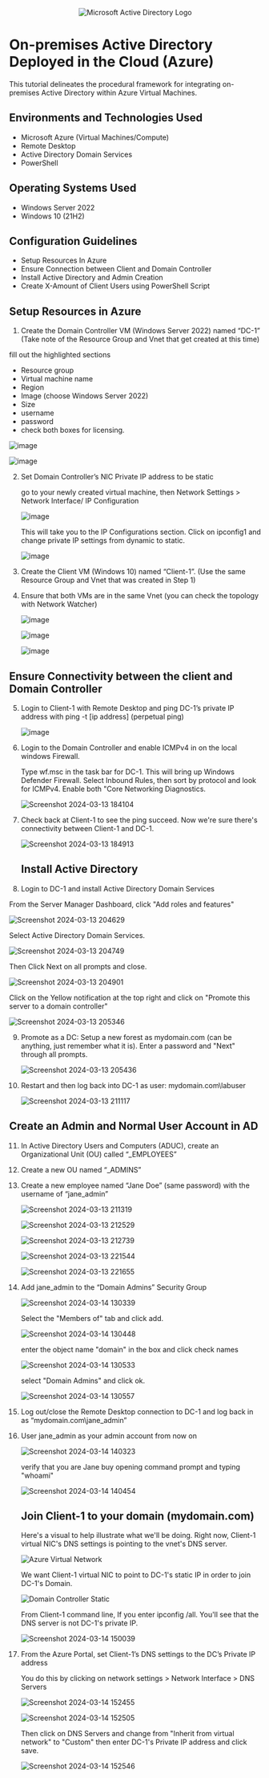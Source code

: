 <p align="center">
<img src="https://marketplace.radiantlogic.com/wp-content/uploads/bw_store_facet_images/bw_activedirectory_bw_activedirectory-900x0.png" alt="Microsoft Active Directory Logo"/>
</p>

<h1>On-premises Active Directory Deployed in the Cloud (Azure)</h1>

This tutorial delineates the procedural framework for integrating on-premises Active Directory within Azure Virtual Machines.<br />

<h2>Environments and Technologies Used</h2>

- Microsoft Azure (Virtual Machines/Compute)
- Remote Desktop
- Active Directory Domain Services
- PowerShell

<h2>Operating Systems Used </h2>

- Windows Server 2022
- Windows 10 (21H2)

<h2>Configuration Guidelines</h2>

- Setup Resources In Azure
- Ensure Connection between Client and Domain Controller
- Install Active Directory and Admin Creation
- Create X-Amount of Client Users using PowerShell Script

<h2>Setup Resources in Azure</h2>

1. Create the Domain Controller VM (Windows Server 2022) named “DC-1” (Take note of the Resource Group and Vnet that get created at this time)

fill out the highlighted sections

- Resource group
- Virtual machine name
- Region
- Image (choose Windows Server 2022)
- Size
- username
- password
- check both boxes for licensing.

![image](https://github.com/riquewill1977/configure-ad/assets/139101776/1e36be9c-c7bd-4bdb-b425-1db5dda5e38b)

![image](https://github.com/riquewill1977/configure-ad/assets/139101776/087e3b02-1ee7-4b62-a687-d6b1681fcc41)




2. Set Domain Controller’s NIC Private IP address to be static

   go to your newly created virtual machine, then Network Settings > Network Interface/ IP Configuration

   ![image](https://github.com/riquewill1977/configure-ad/assets/139101776/9cebbe64-70af-4cfc-9401-80a77bac0acc)

   This will take you to the IP Configurations section. Click on ipconfig1 and change private IP settings from dynamic to static.

   ![image](https://github.com/riquewill1977/configure-ad/assets/139101776/0736645a-8255-4a43-a0c8-f774c0ebce52)


3. Create the Client VM (Windows 10) named “Client-1”. (Use the same Resource Group and Vnet that was created in Step 1)
4. Ensure that both VMs are in the same Vnet (you can check the topology with Network Watcher)

   ![image](https://github.com/riquewill1977/configure-ad/assets/139101776/acba3e4d-cf17-410c-b741-0156cf71d1eb)

   ![image](https://github.com/riquewill1977/configure-ad/assets/139101776/7e314b89-2169-4fc5-bae5-af5493afcae2)

   ![image](https://github.com/riquewill1977/configure-ad/assets/139101776/a5eb549b-cae0-4f0c-873c-832f9b398cb1)

<h2>Ensure Connectivity between the client and Domain Controller</h2>

5. Login to Client-1 with Remote Desktop and ping DC-1’s private IP address with ping -t [ip address] (perpetual ping)


   ![image](https://github.com/riquewill1977/configure-ad/assets/139101776/3ac06ad9-9ab8-4acf-adb9-ba4622b29d06)


6. Login to the Domain Controller and enable ICMPv4 in on the local windows Firewall.

   Type wf.msc in the task bar for DC-1. This will bring up Windows Defender Firewall. Select Inbound Rules, then sort by protocol and look for ICMPv4. Enable both "Core Networking Diagnostics.

   ![Screenshot 2024-03-13 184104](https://github.com/riquewill1977/configure-ad/assets/139101776/e180260e-5a74-48dd-be44-34672443d594)

7. Check back at Client-1 to see the ping succeed. Now we're sure there's connectivity between Client-1 and DC-1.

   ![Screenshot 2024-03-13 184913](https://github.com/riquewill1977/configure-ad/assets/139101776/7ba390ee-27fd-4afc-beec-c6aa109048cb)

   <h2>Install Active Directory</h2>

8.  Login to DC-1 and install Active Directory Domain Services

   From the Server Manager Dashboard, click "Add roles and features"

   ![Screenshot 2024-03-13 204629](https://github.com/riquewill1977/configure-ad/assets/139101776/74ba6ad3-4f47-41e2-86ea-f56869dbcf98)

   Select Active Directory Domain Services.  

   ![Screenshot 2024-03-13 204749](https://github.com/riquewill1977/configure-ad/assets/139101776/0492c58b-3bb3-45b9-b9c9-4622d4b7b855)

   Then Click Next on all prompts and close.

   ![Screenshot 2024-03-13 204901](https://github.com/riquewill1977/configure-ad/assets/139101776/c9334b5a-ca19-4e41-ba3a-03f1613f3264)

   Click on the Yellow notification at the top right and click on "Promote this server to a domain controller"

   ![Screenshot 2024-03-13 205346](https://github.com/riquewill1977/configure-ad/assets/139101776/82a30faf-109c-4eff-851c-94b33fc0e9d1)

9. Promote as a DC: Setup a new forest as mydomain.com (can be anything, just remember what it is). Enter a password and "Next" through all prompts.

    ![Screenshot 2024-03-13 205436](https://github.com/riquewill1977/configure-ad/assets/139101776/9b2ccd17-f53c-4927-bcea-6a577dcda29a)

10. Restart and then log back into DC-1 as user: mydomain.com\labuser

    ![Screenshot 2024-03-13 211117](https://github.com/riquewill1977/configure-ad/assets/139101776/b87ec160-afec-4cec-9776-38a45a604169)
   
   <h2>Create an Admin and Normal User Account in AD</h2>

11. In Active Directory Users and Computers (ADUC), create an Organizational Unit (OU) called “_EMPLOYEES”
12. Create a new OU named “_ADMINS”
13. Create a new employee named “Jane Doe” (same password) with the username of “jane_admin”

    ![Screenshot 2024-03-13 211319](https://github.com/riquewill1977/configure-ad/assets/139101776/36235226-1b10-4d3e-8e13-de5585f8be34)

    ![Screenshot 2024-03-13 212529](https://github.com/riquewill1977/configure-ad/assets/139101776/7cde1c9e-4bda-43fb-b22f-2c19940d6878)

    ![Screenshot 2024-03-13 212739](https://github.com/riquewill1977/configure-ad/assets/139101776/af5f5e69-80c7-4bf1-b4e4-d017cfd2f49d)

    ![Screenshot 2024-03-13 221544](https://github.com/riquewill1977/configure-ad/assets/139101776/ed6bc82d-04ea-4fe2-bd9a-b99e81b87f5d)

    ![Screenshot 2024-03-13 221655](https://github.com/riquewill1977/configure-ad/assets/139101776/2a7ea520-2c85-45f3-a5ea-1bff03a7445e)

14. Add jane_admin to the “Domain Admins” Security Group

    ![Screenshot 2024-03-14 130339](https://github.com/riquewill1977/configure-ad/assets/139101776/aa6c733b-43e1-4eb2-9bf1-701f267815e2)

    Select the "Members of" tab and click add.

    ![Screenshot 2024-03-14 130448](https://github.com/riquewill1977/configure-ad/assets/139101776/e7a9ed68-c809-4693-975f-6ca47d708bc1)

    enter the object name "domain" in the box and click check names

    ![Screenshot 2024-03-14 130533](https://github.com/riquewill1977/configure-ad/assets/139101776/4bb96ab7-f9a9-4465-a98e-886181d030e2)

    select "Domain Admins" and click ok.

    ![Screenshot 2024-03-14 130557](https://github.com/riquewill1977/configure-ad/assets/139101776/426b4900-b72e-43ac-9523-6a330b0847aa)

15. Log out/close the Remote Desktop connection to DC-1 and log back in as “mydomain.com\jane_admin”
16. User jane_admin as your admin account from now on

    ![Screenshot 2024-03-14 140323](https://github.com/riquewill1977/configure-ad/assets/139101776/298c717d-d069-4e91-86c6-d0c16b2c121a)

    verify that you are Jane buy opening command prompt and typing "whoami"

    ![Screenshot 2024-03-14 140454](https://github.com/riquewill1977/configure-ad/assets/139101776/efa3e9f2-3e12-42a8-b09f-7dad388e9ee9)

    <h2>Join Client-1 to your domain (mydomain.com)</h2>

    Here's a visual to help illustrate what we'll be doing. Right now, Client-1 virtual NIC's DNS settings is pointing to the vnet's DNS server. 

    ![Azure Virtual Network](https://github.com/riquewill1977/configure-ad/assets/139101776/d6699807-e966-4849-acef-2b44cd5dea16)

    We want Client-1 virtual NIC to point to DC-1's static IP in order to join DC-1's Domain.

    ![Domain Controller Static](https://github.com/riquewill1977/configure-ad/assets/139101776/5948d973-6725-491e-92c0-2877392e7b13)

    From Client-1 command line, If you enter ipconfig /all. You'll see that the DNS server is not DC-1's private IP.

    ![Screenshot 2024-03-14 150039](https://github.com/riquewill1977/configure-ad/assets/139101776/4b5121da-fa1d-4736-a3b6-a22178259a06)


18. From the Azure Portal, set Client-1’s DNS settings to the DC’s Private IP address

    You do this by clicking on network settings > Network Interface > DNS Servers

    ![Screenshot 2024-03-14 152455](https://github.com/riquewill1977/configure-ad/assets/139101776/5d499f78-dbad-41ad-9396-b7c4a6682bff)

    ![Screenshot 2024-03-14 152505](https://github.com/riquewill1977/configure-ad/assets/139101776/7e15c091-7565-4365-8db7-8cdd0092838b)

    Then click on DNS Servers and change from "Inherit from virtual network" to "Custom" then enter DC-1's Private IP address and click save.

    ![Screenshot 2024-03-14 152546](https://github.com/riquewill1977/configure-ad/assets/139101776/25f35bda-741c-477f-8716-eeb0a1a1de77)


    



    

    





    






